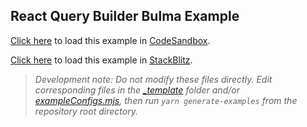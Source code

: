 ## React Query Builder Bulma Example

[Click here](https://codesandbox.io/s/github/react-querybuilder/react-querybuilder/tree/main/examples/bulma?file=/src/App.tsx) to load this example in [CodeSandbox](https://codesandbox.io/).

[Click here](https://stackblitz.com/github/react-querybuilder/react-querybuilder/tree/main/examples/bulma?file=src/App.tsx) to load this example in [StackBlitz](https://stackblitz.com/).

> _Development note: Do not modify these files directly. Edit corresponding files in the [\_template](../_template) folder and/or [exampleConfigs.mjs](../exampleConfigs.mjs), then run `yarn generate-examples` from the repository root directory._
